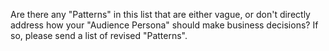 Are there any "Patterns" in this list that are either vague, or don't directly address how your "Audience Persona" should make business decisions? If so, please send a list of revised "Patterns".